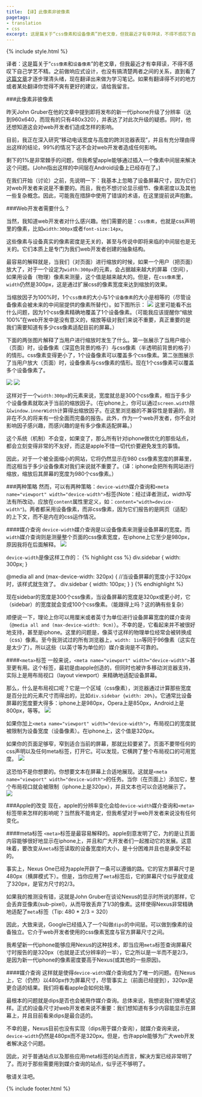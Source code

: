 ```yaml
---
title: 【译】此像素非彼像素
pagetags:
- translation
- css
excerpt: 这是篇关于“css像素和设备像素”的老文章，但我最近才有幸拜读，不得不感叹下自己学艺不精。之前做响应式设计，也没有搞清楚两者之间的关系，直到看了这篇文章才逐步理清头绪...
---
```


{% include style.html %}

<!--more-->
译者：这是篇关于“```css像素```和```设备像素```”的老文章，但我最近才有幸拜读，不得不感叹下自己学艺不精。之前做响应式设计，也没有搞清楚两者之间的关系，直到看了<a href="http://www.quirksmode.org/blog/archives/2010/04/a_pixel_is_not.html" title="原文地址" target="_blank">这篇文章</a>才逐步理清头绪，现在翻译出来做为学习笔记。如果有翻译得不对的地方或者某处翻译你觉得不爽有更好的建议，请给我留言。
<!--more-->

###此像素非彼像素

昨天John Gruber在他的文章中提到即将发布的新一代iphone升级了分辨率（达到960x640，而现有的只有480x320），并表达了对此次升级的疑惑。同时，他还想知道这会对web开发者们造成怎样的影响。

目前，我正在深入研究“移动电话宽度与高度的跨浏览器表现”，并且有充分理由得出这样的结论，99%的情况下这不会对web开发者造成任何影响。

剩下的1%是非常棘手的问题，但我希望apple能够通过插入一个像素中间层来解决这个问题。(John指出这样的中间层在Android设备上已经存在了。)

在我们开始（讨论）之前，先说明一下：我基本上忽略了设备屏幕尺寸，因为它们对web开发者来说是不重要的。而且，我也不想讨论显示细节、像素密度以及其他一些复杂概念。因此，可能我在措辞中使用了错误的术语，在这里提前说声抱歉。

###Web开发者需要什么？

当然，我知道web开发者对什么感兴趣。他们需要的是：`css像素`，也就是css声明里的像素，比如`width:300px`或者`font-size:14px`。

这些像素与设备真实的像素密度是无关的，甚至与传说中即将来临的中间层也是无关的。它们本质上是专门为我们web开发者创建的抽象结构。

最容易的解释就是，当我们（对页面）进行缩放的时候，如果一个用户（把页面）放大了，对于一个设定为`width:300px`的元素，会占据越来越大的屏幕（空间），如果用设备（物理）像素来测量，这个值是越来越大的。但是，在`css像素`里，`width`仍然是300px，这是通过扩展css的像素宽度来达到缩放的效果。

当缩放因子为100%时，1个`css像素`的大小与1个`设备像素`的大小是相等的（尽管设备像素会被未来的中间层提供的像素所替代）。如下图所示：
<img src="../../../assets/images/2013_09_06/csspixels_100.gif" />
这里可能看不出什么问题，因为1个css像素精确地覆盖了1个设备像素。（可能我应该提醒你“缩放100%”在web开发中是没有意义的，缩放等级对我们来说不重要，真正重要的是我们需要知道有多少css像素适配目前的屏幕。）

下面的两张图片解释了当用户进行缩放时发生了什么。第一张展示了当用户缩小（页面）时，设备像素（深蓝色背景的格子）与css像素（半透明前背景的格子）的情形。css像素变得更小了，1个设备像素可以覆盖多个css像素。第二张图展示了当用户放大（页面）时，设备像素与css像素的情形。现在1个css像素可以覆盖多个设备像素了。
<div class="inlineBox">
<img src="../../../assets/images/2013_09_06/csspixels_out.gif" />
<img src="../../../assets/images/2013_09_06/csspixels_in.gif" />
</div>

这样对于一个```width:300px```的元素来说，宽度就总是300个css像素，相当于多少个设备像素就取决于当前的缩放因子。（在iphone上，你可以通过```screen.width```除以```window.innerWidth```计算得出缩放因子。在这里浏览器的不兼容性是普遍的，除非在不久的将来有一份全面而完备的报告。此外，作为一个web开发者，你不会对影响因子感兴趣，而感兴趣的是有多少像素适配屏幕。）

这个系统（机制）不会变，如果变了，那么所有针对iphone做优化的那些站点，都会立刻变得非常的不友好，而这是apple不惜一切代价要避免发生的事情。

因此，对于一个被全面缩小的网站，它将仍然显示在980 css像素宽度的屏幕里，而这相当于多少设备像素对我们来说就不重要了。（译：iphone会把所有网站进行缩放，缩放后其屏幕的宽度为980个css像素。）

###两种策略
然而，可以有两种策略：```device-width```媒介查询和```<meta name="viewport" width="device-width">```标签(Note：经过译者测试，width写法有所改动，应放在```content```属性里定义，如：```content="width=device-width"```)。两者都采用设备像素，而非css像素，因为它们报告的是网页（适配）的上下文，而不是内在的css运作情况。

####媒介查询
```device-width```媒介查询是以设备像素来测量设备屏幕的宽度。而```width```媒介查询则是测量整个页面的css像素宽度，在iphone上它至少是980px，原因我将在后面解释。
<img src="../../../assets/images/2013_09_06/mobile_mediaqueries.jpg" />

```device-width```是像这样工作的：
{% highlight css %}
div.sidebar {
  width: 300px;
}

@media all and (max-device-width: 320px) {
  //当设备屏幕的宽度小于320px时，该样式就生效了。
  div.sidebar {
    width: 100px;
  }
}
{% endhighlight %}

现在sidebar的宽度是300个css像素，当设备屏幕的宽度是320px或更小时，它（sidebar）的宽度就会变成100个css像素。（能跟得上吗？这的确有些复杂）

顺便说一下，理论上你可以用厘米或者英寸为单位进行设备屏幕宽度的媒介查询（```@media all and (max-device-width: 9cm)```）。不幸的是，它看起来并不被很好地支持，甚至是iphone。这里的问题是，像英寸这样的物理单位经常会被转换成（css）像素。至今我测试过的所有浏览器上，```width: 1in```等同于96像素（这实在是太少了）。所以这些（以英寸等为单位的）媒介查询是不可靠的。

####```<meta>```标签
一般来说，```<meta name="viewport" width="device-width">```甚至更有用。这个标签，最初是由apple创造的，但同时也被许多移动浏览器支持，实际上是用布局视口（layout viewport）来精确地适配设备屏幕。

那么，什么是布局视口呢？它是一个区域（css像素），浏览器通过计算那些宽度是百分比的元素尺寸而得出的，比如```div.sidebar {width: 20%}```。它通常比设备屏幕的宽度要大得多：iphone上是980px，Opera上是850px，Android上是800px，等等。
<img src="../../../assets/images/2013_09_06/mobile_layoutviewport.jpg" />

如果你加上```<meta name="viewport" width="device-width">```，布局视口的宽度就被限制为设备宽度（设备像素）。在iphone上，这个值是320px。

如果你的页面足够窄，窄到适合当前的屏幕，那就比较要紧了。页面不要带任何的css声明以及任何meta标签，打开它。可以发现，它横跨了整个布局视口的可用宽度。
<img src="../../../assets/images/2013_09_06/mq_none.jpg" />

这恐怕不是你想要的。你想要文本在屏幕上合适地展现。这就是```<meta name="viewport" width="device-width">```的任务。当你（在页面上）添加它，整个布局视口就会被限制（iphone上是320px），并且文本也可以合适地展示了。
<img src="../../../assets/images/2013_09_06/mq_yes.jpg" />

###Apple的改变
现在，apple的分辨率变化会给```device-width```媒介查询和```<meta>```标签带来怎样的影响呢？当然我不能肯定，但我希望对于web开发者来说没有任何变化。

####meta标签
```<meta>```标签是最容易解释的。apple刻意发明了它，为的是让页面内容能够很好地显示在iphone上，并且和广大开发者们一起推动它的发展。这意味着，要改变从```meta```标签读取的设备宽度的大小，是十分困难并且也是承受不起的。

事实上，Nexus One已经为apple开辟了一条可以遵循的路。它的官方屏幕尺寸是480px（横屏模式下）。但是，当你应用了```meta```标签后，它的屏幕尺寸似乎就变成了320px，是官方尺寸的2/3。

如果我的推测没有错，这就是John Gruber在谈论Nexus的显示时所说的那样，它会丢弃亚像素(sub-pixel)，从而导致丢弃了1/3的像素。这样使得Nexus非常精确地适配了```meta```标签（Tip: 480 * 2/3 = 320）

因此，大致来说，Google已经插入了一个叫做```dips```的中间层。可以做到像素的设备独立。它介于web开发者使用的css像素宽度与官方屏幕尺寸之间。

我希望新一代iphone能够应用Nexus的这种技术，即当应用```meta```标签查询屏幕尺寸时报告的是320px（也就是正式分辨率的一半），它之所以是一半而不是2/3，是因为新一代iphone的像素密度要高于Nexus(或其他的一些原因)。

####媒介查询
这样就是使得```device-width```媒介查询成为了唯一的问题。在Nexus上，它（仍然）以480px作为屏幕尺寸，尽管事实上（前面已经提到），320px是更合适的结果。我们将看看apple会如何处理。

最根本的问题就是dips是否也会被用作媒介查询。总体来说，我想说我们很希望这样。正式的设备尺寸对web开发者来说不重要：我们想知道有多少内容能显示在屏幕上，并且目前看来dips是最合适的。

不幸的是，Nexus目前也没有实现（dips用于媒介查询），就媒介查询来说，```device-width```仍然是480px而不是320px。但是，也许apple能够为广大web开发者解决这个问题。

因此，对于普通站点以及那些应用meta标签的站点而言，解决方案已经非常明了了。而对于那些需要用到媒介查询的站点，似乎还不够明了。

敬请关注吧。


{% include footer.html %}